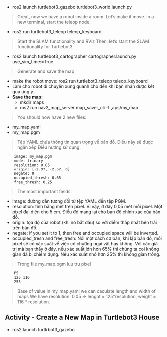    + ros2 launch turtlebot3_gazebo turtlebot3_world.launch.py
> Great, now we have a robot inside a room. Let’s make it move. In a new terminal, start the teleop node.
   + ros2 run turtlebot3_teleop teleop_keyboard
> Start the SLAM functionality and RViz 
> Then, let’s start the SLAM functionality for Turtlebot3.
   + ros2 launch turtlebot3_cartographer cartographer.launch.py use_sim_time:=True
> Generate and save the map
   + make the robot move: ros2 run turtlebot3_teleop teleop_keyboard
   + Làm cho robot di chuyển xung quanh cho đến khi bạn nhận được kết quả ưng ý.
   + **Save the map:** 
        + mkdir maps
        + ros2 run nav2_map_server map_saver_cli -f ,aps/my_map
> You should now have 2 new files:
   + my_map.yaml
   + my_map.pgm
> Tệp YAML chứa thông tin quan trọng về bản đồ. Điều này sẽ được ngăn xếp Điều hướng sử dụng.
```
    image: my_map.pgm
    mode: trinary
    resolution: 0.05
    origin: [-2.97, -2.57, 0]
    negate: 0
    occupied_thresh: 0.65
    free_thresh: 0.25
```
> The most important fields:
   + image: đường dẫn tương đối từ tệp YAML đến tệp PGM.
   + resolution: tính bằng mét trên pixel. Vì vậy, ở đây 0,05 mét mỗi pixel. Một pixel đại diện cho 5 cm. Điều đó mang lại cho bạn độ chính xác của bản đồ.
   + origin: tọa độ của robot (khi nó bắt đầu) so với điểm thấp nhất bên trái trên bản đồ.
   + negate: if you set it to 1, then free and occupied space will be inverted.
   + occupied_tresh and free_tresh: Nói một cách cơ bản, khi lập bản đồ, mỗi pixel sẽ có xác suất về việc có chướng ngại vật hay không. Với các giá trị mà bạn thấy ở đây, nếu xác suất lớn hơn 65% thì chúng ta coi không gian đã bị chiếm dụng. Nếu xác suất nhỏ hơn 25% thì không gian trống.
> Trong file my_map.pgm luu tru pixel
```
    P5
    125 116 
    255
```
> Base of value in my_map.yaml we can caculate length and width of maps
> We have  resolution: 0.05 => lenght = 125*resolution, weight = 116 * resolution.

## Activity - Create a New Map in Turtlebot3 House  
   + ros2 launch turtlrbot3_gazebo